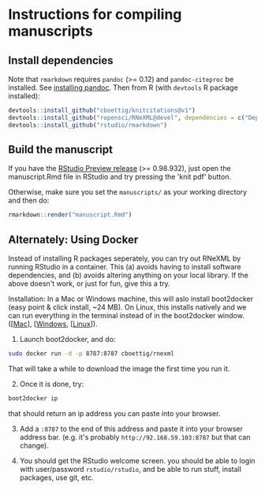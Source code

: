 Instructions for compiling manuscripts
======================================




Install dependencies
--------------------

Note that `rmarkdown` requires `pandoc` (>= 0.12) and `pandoc-citeproc` be installed. See [installing pandoc](http://johnmacfarlane.net/pandoc/installing.html). Then from R (with `devtools` R package installed):

```r
devtools::install_github("cboettig/knitcitations@v1")
devtools::install_github("ropensci/RNeXML@devel", dependencies = c("Depends", "Imports", "Suggests"))
devtools::install_github("rstudio/rmarkdown")
```


Build the manuscript
--------------------


If you have the [RStudio Preview release](www.rstudio.com/ide/download/preview) (>= 0.98.932), just open the manuscript.Rmd file in RStudio and try pressing the 'knit pdf' button.

Otherwise, make sure you set the `manuscripts/` as your working directory and then do:

```r
rmarkdown::render("manuscript.Rmd")
```


Alternately: Using Docker
-------------------------

Instead of installing R packages seperately, you can try out RNeXML
by running RStudio in a container.  This (a) avoids having to install
software dependencies, and (b) avoids altering anything on your local
library. If the above doesn't work, or just for fun, give this a try.


Installation: In a Mac or Windows machine, this will aslo install boot2docker
(easy point & click install, ~24 MB). On Linux, this installs
natively and we can run everything in the terminal instead of in
the boot2docker window.
([[Mac](https://docs.docker.com/installation/mac/)],
[[Windows](https://docs.docker.com/installation/windows/),
[[Linux](https://docs.docker.com/installation)]).


1) Launch boot2docker, and do:

```bash
sudo docker run -d -p 8787:8787 cboettig/rnexml
```

That will take a while to download the image the first time you run it.

2) Once it is done, try:

```bash
boot2docker ip
```
that should return an ip address you can paste into your browser.

3) Add a `:8787` to the end of this address and paste it into your
browser address bar. (e.g. it's probably `http://92.168.59.103:8787`
but that can change).

4) You should get the RStudio welcome screen.  you should be able to
login with user/password `rstudio/rstudio`, and be able to run stuff,
install packages, use git, etc.



